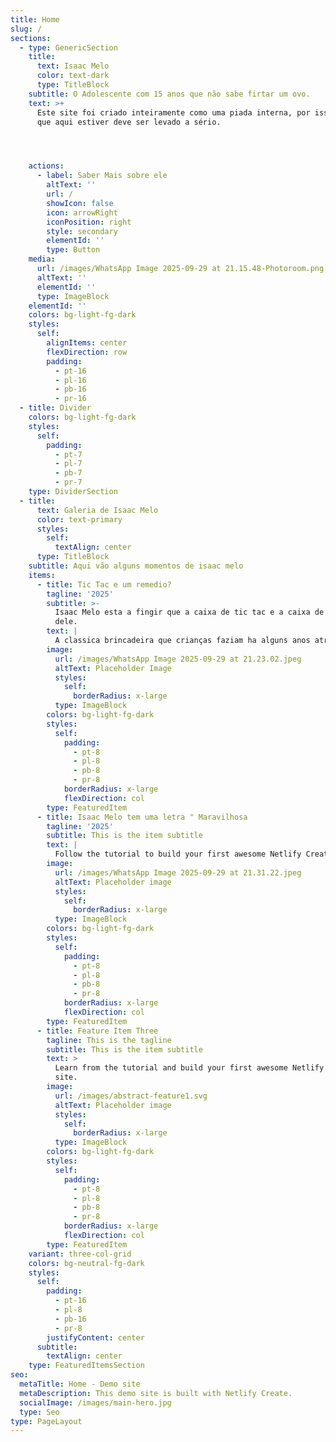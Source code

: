 ```yaml
---
title: Home
slug: /
sections:
  - type: GenericSection
    title:
      text: Isaac Melo
      color: text-dark
      type: TitleBlock
    subtitle: O Adolescente com 15 anos que não sabe firtar um ovo.
    text: >+
      Este site foi criado inteiramente como uma piada interna, por isso nada do
      que aqui estiver deve ser levado a sério.




    actions:
      - label: Saber Mais sobre ele
        altText: ''
        url: /
        showIcon: false
        icon: arrowRight
        iconPosition: right
        style: secondary
        elementId: ''
        type: Button
    media:
      url: /images/WhatsApp Image 2025-09-29 at 21.15.48-Photoroom.png
      altText: ''
      elementId: ''
      type: ImageBlock
    elementId: ''
    colors: bg-light-fg-dark
    styles:
      self:
        alignItems: center
        flexDirection: row
        padding:
          - pt-16
          - pl-16
          - pb-16
          - pr-16
  - title: Divider
    colors: bg-light-fg-dark
    styles:
      self:
        padding:
          - pt-7
          - pl-7
          - pb-7
          - pr-7
    type: DividerSection
  - title:
      text: Galeria de Isaac Melo
      color: text-primary
      styles:
        self:
          textAlign: center
      type: TitleBlock
    subtitle: Aqui vão alguns momentos de isaac melo
    items:
      - title: Tic Tac e um remedio?
        tagline: '2025'
        subtitle: >-
          Isaac Melo esta a fingir que a caixa de tic tac e a caixa de remedios
          dele.
        text: |
          A classica brincadeira que crianças faziam ha alguns anos atrais.
        image:
          url: /images/WhatsApp Image 2025-09-29 at 21.23.02.jpeg
          altText: Placeholder Image
          styles:
            self:
              borderRadius: x-large
          type: ImageBlock
        colors: bg-light-fg-dark
        styles:
          self:
            padding:
              - pt-8
              - pl-8
              - pb-8
              - pr-8
            borderRadius: x-large
            flexDirection: col
        type: FeaturedItem
      - title: Isaac Melo tem uma letra " Maravilhosa
        tagline: '2025'
        subtitle: This is the item subtitle
        text: |
          Follow the tutorial to build your first awesome Netlify Create site.
        image:
          url: /images/WhatsApp Image 2025-09-29 at 21.31.22.jpeg
          altText: Placeholder image
          styles:
            self:
              borderRadius: x-large
          type: ImageBlock
        colors: bg-light-fg-dark
        styles:
          self:
            padding:
              - pt-8
              - pl-8
              - pb-8
              - pr-8
            borderRadius: x-large
            flexDirection: col
        type: FeaturedItem
      - title: Feature Item Three
        tagline: This is the tagline
        subtitle: This is the item subtitle
        text: >
          Learn from the tutorial and build your first awesome Netlify Create
          site.
        image:
          url: /images/abstract-feature1.svg
          altText: Placeholder image
          styles:
            self:
              borderRadius: x-large
          type: ImageBlock
        colors: bg-light-fg-dark
        styles:
          self:
            padding:
              - pt-8
              - pl-8
              - pb-8
              - pr-8
            borderRadius: x-large
            flexDirection: col
        type: FeaturedItem
    variant: three-col-grid
    colors: bg-neutral-fg-dark
    styles:
      self:
        padding:
          - pt-16
          - pl-8
          - pb-16
          - pr-8
        justifyContent: center
      subtitle:
        textAlign: center
    type: FeaturedItemsSection
seo:
  metaTitle: Home - Demo site
  metaDescription: This demo site is built with Netlify Create.
  socialImage: /images/main-hero.jpg
  type: Seo
type: PageLayout
---
```

